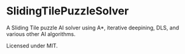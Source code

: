 # SlidingTilePuzzleSolver
A Sliding Tile puzzle AI solver using A*, iterative deepining, DLS, and various other AI algorithms. 

Licensed under MIT.

